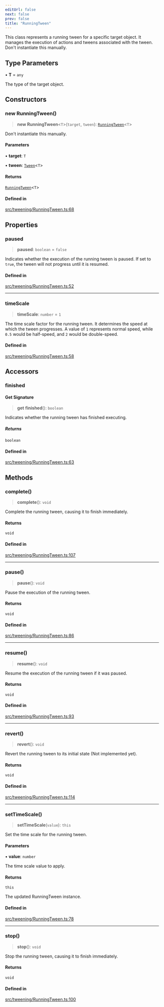 ```yaml
---
editUrl: false
next: false
prev: false
title: "RunningTween"
---
```


This class represents a running tween for a specific target object.
It manages the execution of actions and tweens associated with the tween.
Don't instantiate this manually.

## Type Parameters

• **T** = `any`

The type of the target object.

## Constructors

### new RunningTween()

> **new RunningTween**\<`T`\>(`target`, `tween`): [`RunningTween`](/api/classes/runningtween/)\<`T`\>

Don't instantiate this manually.

#### Parameters

• **target**: `T`

• **tween**: [`Tween`](/api/classes/tween/)\<`T`\>

#### Returns

[`RunningTween`](/api/classes/runningtween/)\<`T`\>

#### Defined in

[src/tweening/RunningTween.ts:68](https://github.com/agargaro/three.ez/blob/b06e30e89a1cb80df2de9df7c48590de59a134ce/src/tweening/RunningTween.ts#L68)

## Properties

### paused

> **paused**: `boolean` = `false`

Indicates whether the execution of the running tween is paused.
If set to `true`, the tween will not progress until it is resumed.

#### Defined in

[src/tweening/RunningTween.ts:52](https://github.com/agargaro/three.ez/blob/b06e30e89a1cb80df2de9df7c48590de59a134ce/src/tweening/RunningTween.ts#L52)

***

### timeScale

> **timeScale**: `number` = `1`

The time scale factor for the running tween.
It determines the speed at which the tween progresses.
A value of `1` represents normal speed, while `0.5` would be half-speed, and `2` would be double-speed.

#### Defined in

[src/tweening/RunningTween.ts:58](https://github.com/agargaro/three.ez/blob/b06e30e89a1cb80df2de9df7c48590de59a134ce/src/tweening/RunningTween.ts#L58)

## Accessors

### finished

#### Get Signature

> **get** **finished**(): `boolean`

Indicates whether the running tween has finished executing.

##### Returns

`boolean`

#### Defined in

[src/tweening/RunningTween.ts:63](https://github.com/agargaro/three.ez/blob/b06e30e89a1cb80df2de9df7c48590de59a134ce/src/tweening/RunningTween.ts#L63)

## Methods

### complete()

> **complete**(): `void`

Complete the running tween, causing it to finish immediately.

#### Returns

`void`

#### Defined in

[src/tweening/RunningTween.ts:107](https://github.com/agargaro/three.ez/blob/b06e30e89a1cb80df2de9df7c48590de59a134ce/src/tweening/RunningTween.ts#L107)

***

### pause()

> **pause**(): `void`

Pause the execution of the running tween.

#### Returns

`void`

#### Defined in

[src/tweening/RunningTween.ts:86](https://github.com/agargaro/three.ez/blob/b06e30e89a1cb80df2de9df7c48590de59a134ce/src/tweening/RunningTween.ts#L86)

***

### resume()

> **resume**(): `void`

Resume the execution of the running tween if it was paused.

#### Returns

`void`

#### Defined in

[src/tweening/RunningTween.ts:93](https://github.com/agargaro/three.ez/blob/b06e30e89a1cb80df2de9df7c48590de59a134ce/src/tweening/RunningTween.ts#L93)

***

### revert()

> **revert**(): `void`

Revert the running tween to its initial state (Not implemented yet).

#### Returns

`void`

#### Defined in

[src/tweening/RunningTween.ts:114](https://github.com/agargaro/three.ez/blob/b06e30e89a1cb80df2de9df7c48590de59a134ce/src/tweening/RunningTween.ts#L114)

***

### setTimeScale()

> **setTimeScale**(`value`): `this`

Set the time scale for the running tween.

#### Parameters

• **value**: `number`

The time scale value to apply.

#### Returns

`this`

The updated RunningTween instance.

#### Defined in

[src/tweening/RunningTween.ts:78](https://github.com/agargaro/three.ez/blob/b06e30e89a1cb80df2de9df7c48590de59a134ce/src/tweening/RunningTween.ts#L78)

***

### stop()

> **stop**(): `void`

Stop the running tween, causing it to finish immediately.

#### Returns

`void`

#### Defined in

[src/tweening/RunningTween.ts:100](https://github.com/agargaro/three.ez/blob/b06e30e89a1cb80df2de9df7c48590de59a134ce/src/tweening/RunningTween.ts#L100)
